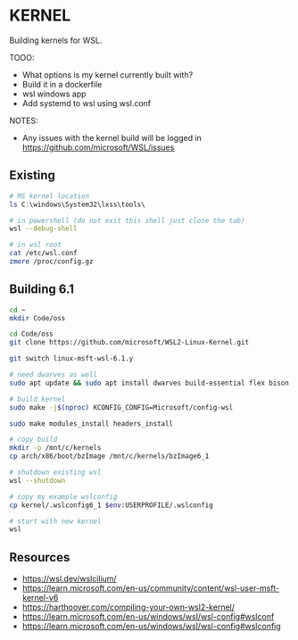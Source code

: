 # KERNEL

Building kernels for WSL.  

TOOO:

* What options is my kernel currently built with?
* Build it in a dockerfile
* wsl windows app
* Add systemd to wsl using wsl.conf

NOTES:

* Any issues with the kernel build will be logged in https://github.com/microsoft/WSL/issues

## Existing

```powershell
# MS kernel location
ls C:\windows\System32\lxss\tools\
```

```sh
# in powershell (do not exit this shell just close the tab)
wsl --debug-shell

# in wsl root
cat /etc/wsl.conf
zmore /proc/config.gz
```

## Building 6.1

```sh
cd ~
mkdir Code/oss

cd Code/oss
git clone https://github.com/microsoft/WSL2-Linux-Kernel.git

git switch linux-msft-wsl-6.1.y

# need dwarves as well
sudo apt update && sudo apt install dwarves build-essential flex bison libssl-dev libelf-dev bc

# build kernel
sudo make -j$(nproc) KCONFIG_CONFIG=Microsoft/config-wsl

sudo make modules_install headers_install

# copy build 
mkdir -p /mnt/c/kernels
cp arch/x86/boot/bzImage /mnt/c/kernels/bzImage6_1

# shutdown existing wsl
wsl --shutdown

# copy my example wslconfig
cp kernel/.wslconfig6_1 $env:USERPROFILE/.wslconfig

# start with new kernel
wsl
```

## Resources

* https://wsl.dev/wslcilium/
* https://learn.microsoft.com/en-us/community/content/wsl-user-msft-kernel-v6
* https://harthoover.com/compiling-your-own-wsl2-kernel/
* https://learn.microsoft.com/en-us/windows/wsl/wsl-config#wslconf
* https://learn.microsoft.com/en-us/windows/wsl/wsl-config#wslconfig